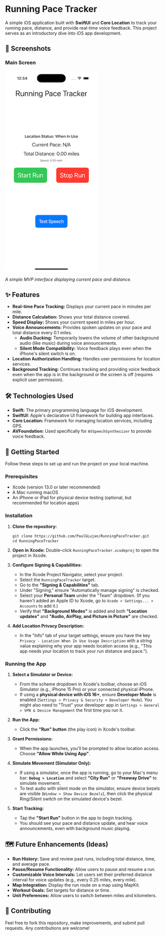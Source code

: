 # Running Pace Tracker

A simple iOS application built with **SwiftUI** and **Core Location** to track your running pace, distance, and provide real-time voice feedback. This project serves as an introductory dive into iOS app development.

## 📸 Screenshots

### Main Screen
![Main Screen](Screenshots/main_screen.png)

_A simple MVP interface displaying current pace and distance._

## ✨ Features

*   **Real-time Pace Tracking:** Displays your current pace in minutes per mile.
*   **Distance Calculation:** Shows your total distance covered.
*   **Speed Display:** Shows your current speed in miles per hour.
*   **Voice Announcements:** Provides spoken updates on your pace and total distance every 0.1 miles.
    * **Audio Ducking:** Temporarily lowers the volume of other background audio (like music) during voice announcements.
    * **Silent Mode Compatibility:** Voice feedback plays even when the iPhone's silent switch is on.
*   **Location Authorization Handling:** Handles user permissions for location services.
*   **Background Tracking:** Continues tracking and providing voice feedback even when the app is in the background or the screen is off (requires explicit user permission).

## 🛠️ Technologies Used

*   **Swift:** The primary programming language for iOS development.
*   **SwiftUI:** Apple's declarative UI framework for building app interfaces.
*   **Core Location:** Framework for managing location services, including GPS.
*   **AVFoundation:** Used specifically for `AVSpeechSynthesizer` to provide voice feedback.

## 🚀 Getting Started

Follow these steps to set up and run the project on your local machine.

### Prerequisites

*   Xcode (version 13.0 or later recommended)
*   A Mac running macOS
*   An iPhone or iPad for physical device testing (optional, but recommended for location apps)

### Installation

1.  **Clone the repository:**
    
        git clone https://github.com/PaulGLujan/RunningPaceTracker.git
        cd RunningPaceTracker
    
2.  **Open in Xcode:** Double-click `RunningPaceTracker.xcodeproj` to open the project in Xcode.
    
3.  **Configure Signing & Capabilities:**
    
    *   In the Xcode Project Navigator, select your project.
    *   Select the `RunningPaceTracker` target.
    *   Go to the **"Signing & Capabilities"** tab.
    *   Under "Signing," ensure "Automatically manage signing" is checked.
    *   Select your **Personal Team** under the "Team" dropdown. (If you haven't added an Apple ID to Xcode, go to `Xcode > Settings... > Accounts` to add it.)
    *   Verify that **"Background Modes"** is added and both **"Location updates"** and **"Audio, AirPlay, and Picture in Picture"** are checked.
4.  **Add Location Privacy Description:**
    
    *   In the "Info" tab of your target settings, ensure you have the key `Privacy - Location When In Use Usage Description` with a string value explaining why your app needs location access (e.g., "This app needs your location to track your run distance and pace.").

### Running the App

1.  **Select a Simulator or Device:**
    
    *   From the scheme dropdown in Xcode's toolbar, choose an iOS Simulator (e.g., iPhone 15 Pro) or your connected physical iPhone.
    *   If using a **physical device with iOS 16+**, ensure **Developer Mode** is enabled (`Settings > Privacy & Security > Developer Mode`). You might also need to "Trust" your developer app in `Settings > General > VPN & Device Management` the first time you run it.
2.  **Run the App:**
    
    *   Click the **"Run" button** (the play icon) in Xcode's toolbar.
3.  **Grant Permissions:**
    
    *   When the app launches, you'll be prompted to allow location access. Choose **"Allow While Using App"**.
4.  **Simulate Movement (Simulator Only):**
    
    *   If using a simulator, once the app is running, go to your Mac's menu bar: **`Debug > Location`** and select **"City Run"** or **"Freeway Drive"** to simulate movement.
    * To test audio with silent mode on the simulator, ensure device bezels are visible (`Window > Show Device Bezels`), then click the physical Ring/Silent switch on the simulated device's bezel.
5.  **Start Tracking:**
    
    *   Tap the **"Start Run"** button in the app to begin tracking.
    *   You should see your pace and distance update, and hear voice announcements, even with background music playing.

## 🗺️ Future Enhancements (Ideas)

*   **Run History:** Save and review past runs, including total distance, time, and average pace.
*   **Pause/Resume Functionality:** Allow users to pause and resume a run.
*   **Customizable Voice Intervals:** Let users set their preferred distance interval for voice updates (e.g., every 0.25 miles, every mile).
*   **Map Integration:** Display the run route on a map using MapKit.
*   **Workout Goals:** Set targets for distance or time.
*   **Unit Preferences:** Allow users to switch between miles and kilometers.

## 🤝 Contributing

Feel free to fork this repository, make improvements, and submit pull requests. Any contributions are welcome!
